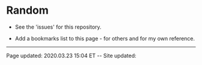 [//]: # ( This is where you should put your notes about setting up the MDwiki for the first time; and/or maybe create a blog post about it, with a document here or in Google Drive.)

# Random

 * See the 'issues' for this repository.
 
 * Add a bookmarks list to this page - for others and for my own reference.

<hr class="tight"><p class="timestamp">Page updated: 2020.03.23 15:04 ET -- Site updated: <span id="timestamp"></span></p>
<script type='text/javascript'>document.getElementById("timestamp").innerHTML = Date(document.lastModified);</script>

